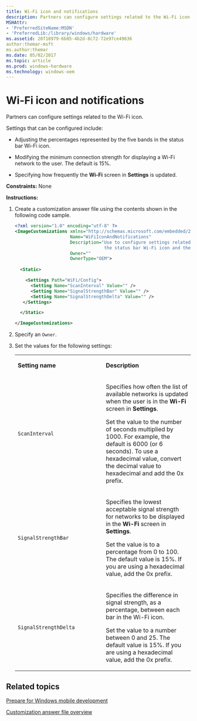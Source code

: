 ```yaml
---
title: Wi-Fi icon and notifications
description: Partners can configure settings related to the Wi-Fi icon.
MSHAttr:
- 'PreferredSiteName:MSDN'
- 'PreferredLib:/library/windows/hardware'
ms.assetid: 28f18979-6b85-4b2d-8c72-72e97ce49636
author:themar-msft
ms.author:themar
ms.date: 05/02/2017
ms.topic: article
ms.prod: windows-hardware
ms.technology: windows-oem
---
```


# Wi-Fi icon and notifications


Partners can configure settings related to the Wi-Fi icon.

Settings that can be configured include:

-   Adjusting the percentages represented by the five bands in the status bar Wi-Fi icon.

-   Modifying the minimum connection strength for displaying a Wi-Fi network to the user. The default is 15%.

-   Specifying how frequently the **Wi-Fi** screen in **Settings** is updated.

<a href="" id="constraints---none"></a>**Constraints:** None  

<a href="" id="instructions-"></a>**Instructions:**  
1.  Create a customization answer file using the contents shown in the following code sample.

    ```XML
    <?xml version="1.0" encoding="utf-8" ?>  
    <ImageCustomizations xmlns="http://schemas.microsoft.com/embedded/2004/10/ImageUpdate"  
                         Name="WiFiIconAndNotifications"  
                         Description="Use to configure settings related to Wi-Fi, including the percentages represented by the five bands in
                                      the status bar Wi-Fi icon and the minimum connection strength for displaying a Wi-Fi network to the user."  
                         Owner=""  
                         OwnerType="OEM"> 
      
      <Static>  

        <Settings Path="WiFi/Config">  
          <Setting Name="ScanInterval" Value="" />    
          <Setting Name="SignalStrengthBar" Value="" />   
          <Setting Name="SignalStrengthDelta" Value="" />  
       </Settings>  

      </Static>

    </ImageCustomizations>
    ```

2.  Specify an `Owner`.

3.  Set the values for the following settings:

    <table>
    <colgroup>
    <col width="50%" />
    <col width="50%" />
    </colgroup>
    <tbody>
    <tr class="odd">
    <td><p><strong>Setting name</strong></p></td>
    <td><p><strong>Description</strong></p></td>
    </tr>
    <tr class="even">
    <td><p><code>ScanInterval</code></p></td>
    <td><p>Specifies how often the list of available networks is updated when the user is in the <strong>Wi-Fi</strong> screen in <strong>Settings</strong>.</p>
    <p>Set the value to the number of seconds multiplied by 1000. For example, the default is 6000 (or 6 seconds). To use a hexadecimal value, convert the decimal value to hexadecimal and add the 0x prefix.</p></td>
    </tr>
    <tr class="odd">
    <td><p><code>SignalStrengthBar</code></p></td>
    <td><p>Specifies the lowest acceptable signal strength for networks to be displayed in the <strong>Wi-Fi</strong> screen in <strong>Settings</strong>.</p>
    <p>Set the value is to a percentage from 0 to 100. The default value is 15%. If you are using a hexadecimal value, add the 0x prefix.</p></td>
    </tr>
    <tr class="even">
    <td><p><code>SignalStrengthDelta</code></p></td>
    <td><p>Specifies the difference in signal strength, as a percentage, between each bar in the Wi-Fi icon.</p>
    <p>Set the value to a number between 0 and 25. The default value is 15%. If you are using a hexadecimal value, add the 0x prefix.</p></td>
    </tr>
    </tbody>
    </table>

## Related topics

[Prepare for Windows mobile development](https://docs.microsoft.com/en-us/windows-hardware/manufacture/mobile/preparing-for-windows-mobile-development)

[Customization answer file overview](https://docs.microsoft.com/en-us/windows-hardware/customize/mobile/mcsf/customization-answer-file)
